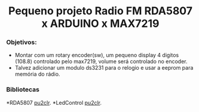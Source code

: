 <h1 align="center">Pequeno projeto Radio FM RDA5807 x ARDUINO x MAX7219</h1>

### Objetivos:
- Montar com um rotary encoder(sw), um pequeno display 4 digitos (108.8) controlado pelo max7219, volume será controlado no encoder.
- Talvez adicionar um modulo ds3231 para o relogio e usar a eeprom para memória do rádio.

### Bibliotecas
*RDA5807 [pu2clr](https://pu2clr.github.io/RDA5807/).
*LedControl [pu2clr](https://www.pjrc.com/teensy/td_libs_LedControl.html).
